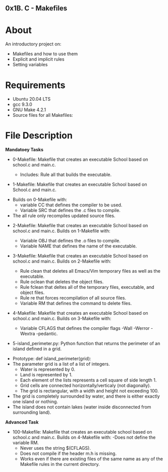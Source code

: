 ## 0x1B. C - Makefiles
# About 
An introductory project on:
- Makefiles and how to use them
- Explicit and implicit rules
- Setting variables
# Requirements
- Ubuntu 20.04 LTS
- gcc 9.3.0
- GNU Make 4.2.1
- Source files for all Makefiles:
# File Description
**Mandatoey Tasks**
- 0-Makefile: Makefile that creates an executable School based on school.c and main.c. 
	- Includes: Rule all that builds the executable.

- 1-Makefile: Makefile that creates an executable School based on School.c and main.c. 
+ Builds on 0-Makefile with:
	- variable CC that defines the compiler to be used.
	- Variable SRC that defines the .c files to compile.
+ The all rule only recompiles updated source files.

- 2-Makefile: Makefile that creates an executable School based on school.c and main.c. 
Builds on 1-Makefile with:
	- Variable OBJ that defines the .o files to compile.
	- Variable NAME that defines the name of the executable.

- 3-Makefile: Makefile that creates an executable School based on school.c and main.c. 
Builds on 2-Makefile with:
	- Rule clean that deletes all Emacs/Vim temporary files as well as the executable.
	- Rule oclean that deletes the object files.
	- Rule fclean that deltes all of the temporary files, executable, and object files.
	- Rule re that forces recompilation of all source files.
	- Variable RM that defines the command to delete files.
- 4-Makefile: Makefile that creates an executable School based on school.c and main.c. 
Builds on 3-Makefile with:
	- Variable CFLAGS that defines the compiler flags -Wall -Werror -Wextra -pedantic.

- 5-island_perimeter.py: Python function that returns the perimeter of an island defined in a grid.
+ Prototype: def island_perimeter(grid):
+ The parameter grid is a list of a list of integers.
	- Water is represented by 0.
	- Land is represented by 1.
	- Each element of the lists represents a cell square of side length 1.
	- Grid cells are connected horizontally/verticaly (not diagonally).
	- The grid is rectangular, with a width and height not exceeding 100.
+ The grid is completely surrounded by water, and there is either exactly one island or nothing.
+ The island does not contain lakes (water inside disconnected from surrounding land).

**Advanced Task**

- 100-Makefile: Makefile that creates an executable school based on school.c and main.c. 
Builds on 4-Makefile with:
	-Does not define the variable RM.
	- Never uses the string $(CFLAGS).
	- Does not compile if the header m.h is missing.
	- Works even if there are existing files of the same name as any of the Makefile rules in the current directory.
